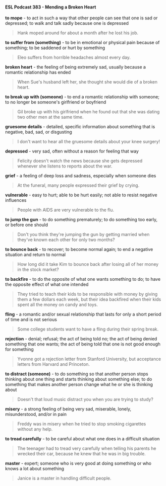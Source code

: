 #### ESL Podcast 383 - Mending a Broken Heart

**to mope** - to act in such a way that other people can see that one is sad or
depressed; to walk and talk sadly because one is depressed

> Hank moped around for about a month after he lost his job.

**to suffer from (something)** - to be in emotional or physical pain because of
something; to be saddened or hurt by something

> Eleo suffers from horrible headaches almost every day.

**broken heart** - the feeling of being extremely sad, usually because a romantic
relationship has ended

> When Sue's husband left her, she thought she would die of a broken heart.

**to break up with (someone)** - to end a romantic relationship with someone; to
no longer be someone's girlfriend or boyfriend

> Gil broke up with his girlfriend when he found out that she was dating two other
men at the same time.

**gruesome details** - detailed, specific information about something that is
negative, bad, sad, or disgusting

> I don't want to hear all the gruesome details about your knee surgery!

**depressed** - very sad, often without a reason for feeling that way

> Felicity doesn't watch the news because she gets depressed whenever she
listens to reports about the war.

**grief** - a feeling of deep loss and sadness, especially when someone dies

> At the funeral, many people expressed their grief by crying.

**vulnerable** - easy to hurt; able to be hurt easily; not able to resist negative
influences

> People with AIDS are very vulnerable to the flu.

**to jump the gun** - to do something prematurely; to do something too early, or
before one should

> Don't you think they're jumping the gun by getting married when they've known
each other for only two months?

**to bounce back** - to recover; to become normal again; to end a negative
situation and return to normal

> How long did it take Kim to bounce back after losing all of her money in the
stock market?

**to backfire** - to do the opposite of what one wants something to do; to have the
opposite effect of what one intended

> They tried to teach their kids to be responsible with money by giving them a few
dollars each week, but their idea backfired when their kids spent all the money on
candy and toys.

**fling** - a romantic and/or sexual relationship that lasts for only a short period of
time and is not serious

> Some college students want to have a fling during their spring break.

**rejection** - denial; refusal; the act of being told no; the act of being denied
something that one wants; the act of being told that one is not good enough for
something

> Yvonne got a rejection letter from Stanford University, but acceptance letters
from Harvard and Princeton.

**to distract (someone)** - to do something so that another person stops thinking
about one thing and starts thinking about something else; to do something that
makes another person change what he or she is thinking about

> Doesn't that loud music distract you when you are trying to study?

**misery** - a strong feeling of being very sad, miserable, lonely, misunderstood,
and/or in pain

> Freddy was in misery when he tried to stop smoking cigarettes without any
help.

**to tread carefully** - to be careful about what one does in a difficult situation

> The teenager had to tread very carefully when telling his parents he wrecked
their car, because he knew that he was in big trouble.

**master** - expert; someone who is very good at doing something or who knows a
lot about something

> Janice is a master in handling difficult people.

